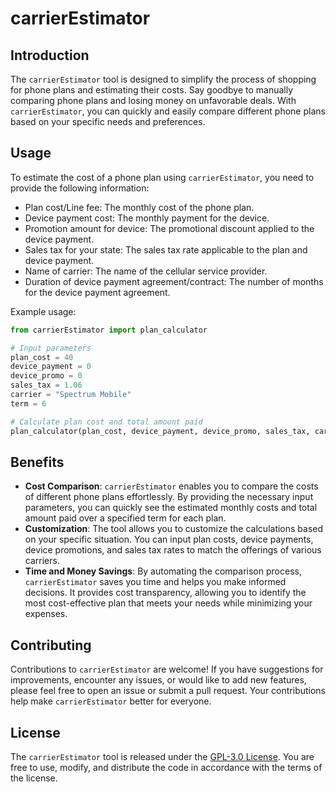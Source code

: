 # carrierEstimator

## Introduction
The `carrierEstimator` tool is designed to simplify the process of shopping for phone plans and estimating their costs. Say goodbye to manually comparing phone plans and losing money on unfavorable deals. With `carrierEstimator`, you can quickly and easily compare different phone plans based on your specific needs and preferences.

## Usage
To estimate the cost of a phone plan using `carrierEstimator`, you need to provide the following information:
- Plan cost/Line fee: The monthly cost of the phone plan.
- Device payment cost: The monthly payment for the device.
- Promotion amount for device: The promotional discount applied to the device payment.
- Sales tax for your state: The sales tax rate applicable to the plan and device payment.
- Name of carrier: The name of the cellular service provider.
- Duration of device payment agreement/contract: The number of months for the device payment agreement.

Example usage:
```python
from carrierEstimator import plan_calculator

# Input parameters
plan_cost = 40
device_payment = 0
device_promo = 0
sales_tax = 1.06
carrier = "Spectrum Mobile"
term = 6

# Calculate plan cost and total amount paid
plan_calculator(plan_cost, device_payment, device_promo, sales_tax, carrier, term)
```

## Benefits
- **Cost Comparison**: `carrierEstimator` enables you to compare the costs of different phone plans effortlessly. By providing the necessary input parameters, you can quickly see the estimated monthly costs and total amount paid over a specified term for each plan.
- **Customization**: The tool allows you to customize the calculations based on your specific situation. You can input plan costs, device payments, device promotions, and sales tax rates to match the offerings of various carriers.
- **Time and Money Savings**: By automating the comparison process, `carrierEstimator` saves you time and helps you make informed decisions. It provides cost transparency, allowing you to identify the most cost-effective plan that meets your needs while minimizing your expenses.

## Contributing
Contributions to `carrierEstimator` are welcome! If you have suggestions for improvements, encounter any issues, or would like to add new features, please feel free to open an issue or submit a pull request. Your contributions help make `carrierEstimator` better for everyone.

## License
The `carrierEstimator` tool is released under the [GPL-3.0 License](LICENSE). You are free to use, modify, and distribute the code in accordance with the terms of the license.